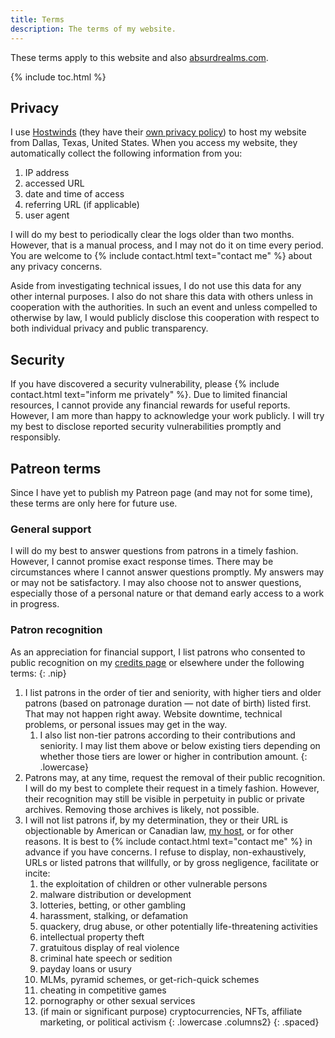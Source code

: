 ```yaml
---
title: Terms
description: The terms of my website.
---
```


These terms apply to this website and also <a href="https://absurdrealms.com/" target="_blank">absurdrealms.com</a>.

{% include toc.html %}

## Privacy
I use <a href="https://www.hostwinds.com/" target="_blank">Hostwinds</a> (they have their <a href="https://www.hostwinds.com/legal/privacy" target="_blank">own privacy policy</a>) to host my website from Dallas, Texas, United States. When you access my website, they automatically collect the following information from you:

1. IP address
1. accessed URL
1. date and time of access
1. referring URL (if applicable)
1. user agent

I will do my best to periodically clear the logs older than two months. However, that is a manual process, and I may not do it on time every period. You are welcome to {% include contact.html text="contact me" %} about any privacy concerns.

Aside from investigating technical issues, I do not use this data for any other internal purposes. I also do not share this data with others unless in cooperation with the authorities. In such an event and unless compelled to otherwise by law, I would publicly disclose this cooperation with respect to both individual privacy and public transparency.

## Security
If you have discovered a security vulnerability, please {% include contact.html text="inform me privately" %}. Due to limited financial resources, I cannot provide any financial rewards for useful reports. However, I am more than happy to acknowledge your work publicly. I will try my best to disclose reported security vulnerabilities promptly and responsibly.

## Patreon terms
Since I have yet to publish my Patreon page (and may not for some time), these terms are only here for future use.

### General support
I will do my best to answer questions from patrons in a timely fashion. However, I cannot promise exact response times. There may be circumstances where I cannot answer questions promptly. My answers may or may not be satisfactory. I may also choose not to answer questions, especially those of a personal nature or that demand early access to a work in progress.

### Patron recognition
As an appreciation for financial support, I list patrons who consented to public recognition on my [credits page](/credits/) or elsewhere under the following terms:
{: .nip}

1. I list patrons in the order of tier and seniority, with higher tiers and older patrons (based on patronage duration — not date of birth) listed first. That may not happen right away. Website downtime, technical problems, or personal issues may get in the way.
    1. I also list non-tier patrons according to their contributions and seniority. I may list them above or below existing tiers depending on whether those tiers are lower or higher in contribution amount.
    {: .lowercase}
1. Patrons may, at any time, request the removal of their public recognition. I will do my best to complete their request in a timely fashion. However, their recognition may still be visible in perpetuity in public or private archives. Removing those archives is likely, not possible.
1. I will not list patrons if, by my determination, they or their URL is objectionable by American or Canadian law, <a href="https://www.hostwinds.com/legal/terms" target="_blank">my host</a>, or for other reasons. It is best to {% include contact.html text="contact me" %} in advance if you have concerns. I refuse to display, non-exhaustively, URLs or listed patrons that willfully, or by gross negligence, facilitate or incite:
    1. the exploitation of children or other vulnerable persons
    1. malware distribution or development
    1. lotteries, betting, or other gambling
    1. harassment, stalking, or defamation
    1. quackery, drug abuse, or other potentially life-threatening activities
    1. intellectual property theft
    1. gratuitous display of real violence
    1. criminal hate speech or sedition
    1. payday loans or usury
    1. MLMs, pyramid schemes, or get-rich-quick schemes
    1. cheating in competitive games
    1. pornography or other sexual services
    1. (if main or significant purpose) cryptocurrencies, NFTs, affiliate marketing, or political activism
    {: .lowercase .columns2}
{: .spaced}